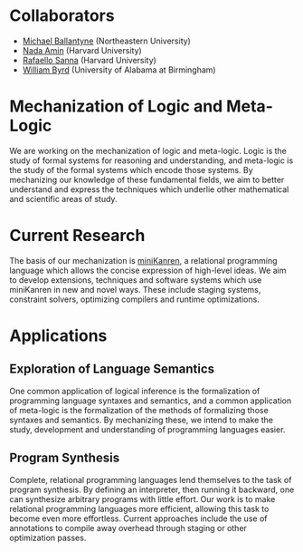 # Collaborators

- [Michael Ballantyne](https://mballantyne.net/) (Northeastern University)
- [Nada Amin](https://namin.seas.harvard.edu/about) (Harvard University)
- [Rafaello Sanna](https://github.com/rvs314) (Harvard University)
- [William Byrd](http://webyrd.net/) (University of Alabama at Birmingham)

# Mechanization of Logic and Meta-Logic

We are working on the mechanization of logic and meta-logic. Logic is the study of formal systems for reasoning and understanding, and meta-logic is the study of the formal systems which encode those systems. By mechanizing our knowledge of these fundamental fields, we aim to better understand and express the techniques which underlie other mathematical and scientific areas of study.

# Current Research

The basis of our mechanization is [miniKanren](http://minikanren.org/), a relational programming language which allows the concise expression of high-level ideas. We aim to develop extensions, techniques and software systems which use miniKanren in new and novel ways. These include staging systems, constraint solvers, optimizing compilers and runtime optimizations.

# Applications

## Exploration of Language Semantics

One common application of logical inference is the formalization of programming language syntaxes and semantics, and a common application of meta-logic is the formalization of the methods of formalizing those syntaxes and semantics. By mechanizing these, we intend to make the study, development and understanding of programming languages easier.

## Program Synthesis

Complete, relational programming languages lend themselves to the task of program synthesis. By defining an interpreter, then running it backward, one can synthesize arbitrary programs with little effort. Our work is to make relational programming languages more efficient, allowing this task to become even more effortless. Current approaches include the use of annotations to compile away overhead through staging or other optimization passes.

<!--  LocalWords:  Nada Amin Rafaello Sanna Ballantyne LocalWords miniKanren
 -->
